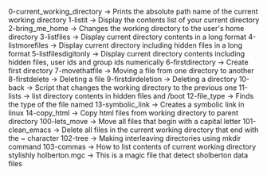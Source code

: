 0-current_working_directory ->  Prints the absolute path name of the current working directory
1-listit -> Display the contents list of your current directory
2-bring_me_home -> Changes the working directory to the user's home directory
3-listfiles -> Display current directory contents in a long format
4-listmorefiles -> Display current directory including hidden files in a long format
5-listfilesdigitonly -> Display current directory contents including hidden files, user  ids and group ids numerically
6-firstdirectory -> Create first directory
7-movethatfile -> Moving a file from one directory to another
8-firstdelete -> Deleting a file
9-firstdirdeletion -> Deleting a directory
10-back -> Script that changes the working directory to the previous one
11-lists -> list directory contents in hidden files and /boot
12-file_type -> Finds the type of the file named
13-symbolic_link -> Creates a symbolic link in linux
14-copy_html -> Copy html files from working directory to parent directory
100-lets_move -> Move all files that begin with a capital letter
101-clean_emacs -> Delete all files in the current working directory that end with the ~ character
102-tree -> Making interleaving directories using mkdir command
103-commas -> How to list contents of current working directory stylishly
holberton.mgc -> This is a magic file that detect sholberton data files



